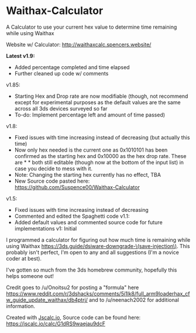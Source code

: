 # Waithax-Calculator
A Calculator to use your current hex value to determine time remaining while using Waithax

Website w/ Calculator: http://waithaxcalc.spencers.website/

**Latest v1.9:**
* Added percentage completed and time elapsed
* Further cleaned up code w/ comments

v1.85:
* Starting Hex and Drop rate are now modifiable (though, not recommend except for experimental purposes as the default values are the same across all 3ds devices surveyed so far
* To-do: Implement percentage left and amount of time passed)

v1.8:
* Fixed issues with time increasing instead of decreasing (but actually this time)
* Now only hex needed is the current one as 0x1010101 has been confirmed as the starting hex and 0x10000 as the hex drop rate. These are * * both still editable (though now at the bottom of the input list) in case you decide to mess with it.
* Note: Changing the starting hex currently has no effect, TBA
* New Source code pasted here: https://github.com/Suspence00/Waithax-Calculator

v1.5:
* Fixed issues with time increasing instead of decreasing
* Commented and edited the Spaghetti code
v1.1:
* Added default values and commented source code for future implementations
v1: Initial

I programmed a calculator for figuring out how much time is remaining while using Waithax https://3ds.guide/dsiware-downgrade-\(save-injection\). This probably isn't perfect, I'm open to any and all suggestions (I'm a novice coder at best). 

I've gotten so much from the 3ds homebrew community, hopefully this helps someone out! 

Credit goes to /u/Onoitsu2 for posting a "formula" here https://www.reddit.com/r/3dshacks/comments/5i1lk8/full_arm9loaderhax_cfw_guide_update_waithax/db4ptrj/ and to /u/neenach2002 for additional information.

 Created with [Jscalc.io](http://www.Jscalc.io/), Source code can be found here: https://jscalc.io/calc/G1dRS9waejau9dcF
